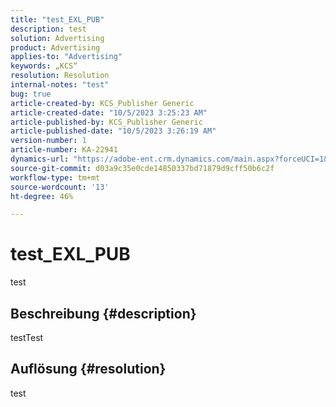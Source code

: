 ```yaml
---
title: "test_EXL_PUB"
description: test
solution: Advertising
product: Advertising
applies-to: "Advertising"
keywords: „KCS“
resolution: Resolution
internal-notes: "test"
bug: true
article-created-by: KCS_Publisher Generic
article-created-date: "10/5/2023 3:25:23 AM"
article-published-by: KCS_Publisher Generic
article-published-date: "10/5/2023 3:26:19 AM"
version-number: 1
article-number: KA-22941
dynamics-url: "https://adobe-ent.crm.dynamics.com/main.aspx?forceUCI=1&pagetype=entityrecord&etn=knowledgearticle&id=b686d2ca-2e63-ee11-be6e-6045bd0061cb"
source-git-commit: d03a9c35e0cde14850337bd71879d9cff50b6c2f
workflow-type: tm+mt
source-wordcount: '13'
ht-degree: 46%

---
```


# test_EXL_PUB


test

## Beschreibung {#description}

testTest

## Auflösung {#resolution}


test
